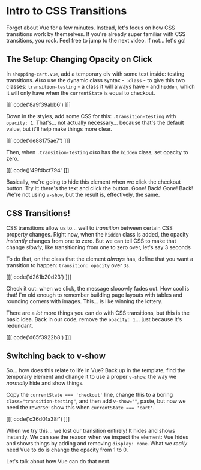 # Intro to CSS Transitions

Forget about Vue for a few minutes. Instead, let's focus on how CSS transitions
work by themselves. If you're already super familiar with CSS transitions, you
rock. Feel free to jump to the next video. If not... let's go!

## The Setup: Changing Opacity on Click

In `shopping-cart.vue`, add a temporary div with some text inside: testing
transitions. *Also* use the dynamic class syntax - `:class` - to give this two
classes: `transition-testing` - a class it will always have - and `hidden`, which
it will only have when the `currentState` is equal to checkout.

[[[ code('8a9f39abb6') ]]]

Down in the styles, add some CSS for this: `.transition-testing` with `opacity: 1`.
That's... not actually necessary... because that's the default value, but it'll
help make things more clear.

[[[ code('de88175ae7') ]]]

Then, when `.transition-testing` *also* has the `hidden` class, set opacity to
zero. 

[[[ code()'49fdbcf794' ]]]

Basically, we're going to hide this element when we click the checkout
button. Try it: there's the text and click the button. Gone! Back! Gone! Back!
We're not using `v-show`, but the result is, effectively, the same.

## CSS Transitions!

CSS transitions allow us to... well to *transition* between certain CSS property
changes. Right now, when the `hidden` class is added, the opacity *instantly*
changes from one to zero. But we can tell CSS to make that change *slowly*, like
transitioning from one to zero over, let's say 3 seconds

To do that, on the class that the element *always* has, define that you want
a transition to happen: `transition: opacity` over `3s`.

[[[ code('d261b20d23') ]]]

Check it out: when we click, the message slooowly fades out. How cool is that!
I'm old enough to remember building page layouts with tables and rounding corners
with images. This... is like winning the lottery.

There are a *lot* more things you can do with CSS transitions, but this is the
basic idea. Back in our code, remove the `opacity: 1`... just because it's
redundant.

[[[ code('d65f3922b8') ]]]

## Switching back to v-show

So... how does this relate to life in Vue? Back up in the template, find the
temporary element and change it to use a proper `v-show`: the way we
*normally* hide and show things.

Copy the `currentState === 'checkout'` line, change this to a boring
`class="transition-testing"`, and then add `v-show=""`, paste, but now we need
the reverse: show this when `currentState === 'cart'`.

[[[ code('c36d01a38f') ]]]

When we try this... we lost our transition entirely! It hides and shows
instantly. We can see the reason when we inspect the element: Vue hides and shows
things by adding and removing `display: none`. What we *really* need Vue to do
is change the opacity from 1 to 0.

Let's talk about how Vue can do that next.
